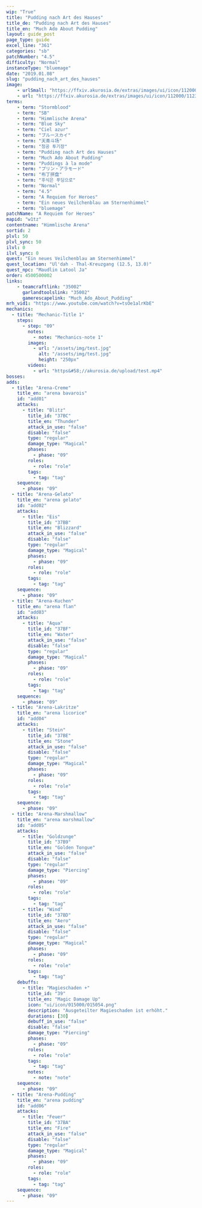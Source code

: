 ```yaml
---
wip: "True"
title: "Pudding nach Art des Hauses"
title_de: "Pudding nach Art des Hauses"
title_en: "Much Ado About Pudding"
layout: guide_post
page_type: guide
excel_line: "361"
categories: "sb"
patchNumber: "4.5"
difficulty: "Normal"
instanceType: "bluemage"
date: "2019.01.08"
slug: "pudding_nach_art_des_hauses"
image:
    - urlSmall: "https://ffxiv.akurosia.de/extras/images/ui/icon/112000/112332.png"
    - url: "https://ffxiv.akurosia.de/extras/images/ui/icon/112000/112332.png"
terms:
    - term: "Stormblood"
    - term: "SB"
    - term: "Himmlische Arena"
    - term: "Blue Sky"
    - term: "Ciel azur"
    - term: "ブルースカイ"
    - term: "天青斗场"
    - term: "청공 투기장"
    - term: "Pudding nach Art des Hauses"
    - term: "Much Ado About Pudding"
    - term: "Puddings à la mode"
    - term: "プリン・アラモード"
    - term: "布丁拼盘"
    - term: "후식은 푸딩으로"
    - term: "Normal"
    - term: "4.5"
    - term: "A Requiem for Heroes"
    - term: "Ein neues Veilchenblau am Sternenhimmel"
    - term: "bluemage"
patchName: "A Requiem for Heroes"
mapid: "w1tz"
contentname: "Himmlische Arena"
sortid: 2
plvl: 50
plvl_sync: 50
ilvl: 0
ilvl_sync: 0
quest: "Ein neues Veilchenblau am Sternenhimmel"
quest_location: "Ul'dah - Thal-Kreuzgang (12.5, 13.0)"
quest_npc: "Maudlin Latool Ja"
order: 4500500002
links:
    - teamcraftlink: "35002"
      garlandtoolslink: "35002"
      gamerescapelink: "Much_Ado_About_Pudding"
mrh_vid1: "https://www.youtube.com/watch?v=tsOe1alrKbE"
mechanics:
  - title: "Mechanic-Title 1"
    steps:
      - step: "09"
        notes:
          - note: "Mechanics-note 1"
        images:
          - url: "/assets/img/test.jpg"
            alt: "/assets/img/test.jpg"
            height: "250px"
        videos:
          - url: "https&#58;//akurosia.de/upload/test.mp4"
bosses:
adds:
  - title: "Arena-Creme"
    title_en: "arena bavarois"
    id: "add01"
    attacks:
      - title: "Blitz"
        title_id: "37BC"
        title_en: "Thunder"
        attack_in_use: "false"
        disable: "false"
        type: "regular"
        damage_type: "Magical"
        phases:
          - phase: "09"
        roles:
          - role: "role"
        tags:
          - tag: "tag"
    sequence:
      - phase: "09"
  - title: "Arena-Gelato"
    title_en: "arena gelato"
    id: "add02"
    attacks:
      - title: "Eis"
        title_id: "37BB"
        title_en: "Blizzard"
        attack_in_use: "false"
        disable: "false"
        type: "regular"
        damage_type: "Magical"
        phases:
          - phase: "09"
        roles:
          - role: "role"
        tags:
          - tag: "tag"
    sequence:
      - phase: "09"
  - title: "Arena-Kuchen"
    title_en: "arena flan"
    id: "add03"
    attacks:
      - title: "Aqua"
        title_id: "37BF"
        title_en: "Water"
        attack_in_use: "false"
        disable: "false"
        type: "regular"
        damage_type: "Magical"
        phases:
          - phase: "09"
        roles:
          - role: "role"
        tags:
          - tag: "tag"
    sequence:
      - phase: "09"
  - title: "Arena-Lakritze"
    title_en: "arena licorice"
    id: "add04"
    attacks:
      - title: "Stein"
        title_id: "37BE"
        title_en: "Stone"
        attack_in_use: "false"
        disable: "false"
        type: "regular"
        damage_type: "Magical"
        phases:
          - phase: "09"
        roles:
          - role: "role"
        tags:
          - tag: "tag"
    sequence:
      - phase: "09"
  - title: "Arena-Marshmallow"
    title_en: "arena marshmallow"
    id: "add05"
    attacks:
      - title: "Goldzunge"
        title_id: "37B9"
        title_en: "Golden Tongue"
        attack_in_use: "false"
        disable: "false"
        type: "regular"
        damage_type: "Piercing"
        phases:
          - phase: "09"
        roles:
          - role: "role"
        tags:
          - tag: "tag"
      - title: "Wind"
        title_id: "37BD"
        title_en: "Aero"
        attack_in_use: "false"
        disable: "false"
        type: "regular"
        damage_type: "Magical"
        phases:
          - phase: "09"
        roles:
          - role: "role"
        tags:
          - tag: "tag"
    debuffs:
      - title: "Magieschaden +"
        title_id: "39"
        title_en: "Magic Damage Up"
        icon: "ui/icon/015000/015054.png"
        description: "Ausgeteilter Magieschaden ist erhöht."
        durations: [30]
        debuff_in_use: "false"
        disable: "false"
        damage_type: "Piercing"
        phases:
          - phase: "09"
        roles:
          - role: "role"
        tags:
          - tag: "tag"
        notes:
          - note: "note"
    sequence:
      - phase: "09"
  - title: "Arena-Pudding"
    title_en: "arena pudding"
    id: "add06"
    attacks:
      - title: "Feuer"
        title_id: "37BA"
        title_en: "Fire"
        attack_in_use: "false"
        disable: "false"
        type: "regular"
        damage_type: "Magical"
        phases:
          - phase: "09"
        roles:
          - role: "role"
        tags:
          - tag: "tag"
    sequence:
      - phase: "09"
---
```

